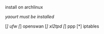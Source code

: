 install on archlinux

*yaourt must be installed*

[*] ufw
[*] openswan
[*] xl2tpd
[*] ppp
[*] iptables

